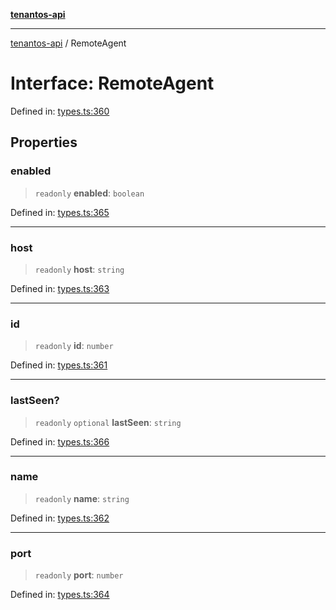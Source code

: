 [**tenantos-api**](../README.md)

***

[tenantos-api](../globals.md) / RemoteAgent

# Interface: RemoteAgent

Defined in: [types.ts:360](https://github.com/shadmanZero/tenantos-api/blob/50bbdae310005a0ca12345f143ddaf8ea2b8ce90/src/types.ts#L360)

## Properties

### enabled

> `readonly` **enabled**: `boolean`

Defined in: [types.ts:365](https://github.com/shadmanZero/tenantos-api/blob/50bbdae310005a0ca12345f143ddaf8ea2b8ce90/src/types.ts#L365)

***

### host

> `readonly` **host**: `string`

Defined in: [types.ts:363](https://github.com/shadmanZero/tenantos-api/blob/50bbdae310005a0ca12345f143ddaf8ea2b8ce90/src/types.ts#L363)

***

### id

> `readonly` **id**: `number`

Defined in: [types.ts:361](https://github.com/shadmanZero/tenantos-api/blob/50bbdae310005a0ca12345f143ddaf8ea2b8ce90/src/types.ts#L361)

***

### lastSeen?

> `readonly` `optional` **lastSeen**: `string`

Defined in: [types.ts:366](https://github.com/shadmanZero/tenantos-api/blob/50bbdae310005a0ca12345f143ddaf8ea2b8ce90/src/types.ts#L366)

***

### name

> `readonly` **name**: `string`

Defined in: [types.ts:362](https://github.com/shadmanZero/tenantos-api/blob/50bbdae310005a0ca12345f143ddaf8ea2b8ce90/src/types.ts#L362)

***

### port

> `readonly` **port**: `number`

Defined in: [types.ts:364](https://github.com/shadmanZero/tenantos-api/blob/50bbdae310005a0ca12345f143ddaf8ea2b8ce90/src/types.ts#L364)
